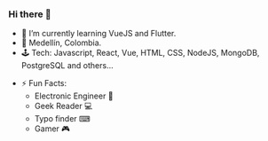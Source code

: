 ### Hi there 👋

- 🌱 I’m currently learning VueJS and Flutter.
- 🏡 Medellín, Colombia.
- 🕹 Tech: Javascript, React, Vue, HTML, CSS, NodeJS, MongoDB, PostgreSQL and others...
* ⚡ Fun Facts:
  * Electronic Engineer 🤖
  * Geek Reader :computer: 
  * Typo finder ⌨  
  * Gamer :video_game:

